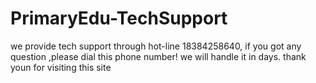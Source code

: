 # PrimaryEdu-TechSupport

we provide tech support through hot-line 18384258640, if you got any question ,please dial this phone number! we will handle it in days. thank youn for visiting this site
